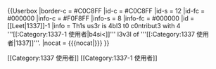 {{Userbox
  |border-c = #C0C8FF
  |id-c     = #C0C8FF
  |id-s     = 12
  |id-fc    = #000000
  |info-c   = #F0F8FF
  |info-s   = 8
  |info-fc  = #000000
  |id       = [[Leet|1337]]-1
  |info     = Th1s us3r is 4bl3 t0 c0ntribut3 with 4 '''[[:Category:1337-1 使用者|b4si<]]''' l3v3l of '''[[:Category:1337 使用者|1337]]'''.
  |nocat    = {{{nocat|}}}
}}

[[Category:1337 使用者]]
[[Category:1337-1 使用者]]